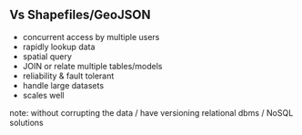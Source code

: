 ##  Vs Shapefiles/GeoJSON

- concurrent access by multiple users
- rapidly lookup data
- spatial query
- JOIN or relate multiple tables/models
- reliability & fault tolerant
- handle large datasets
- scales well

note:
    without corrupting the data / have versioning
    relational dbms / NoSQL solutions

